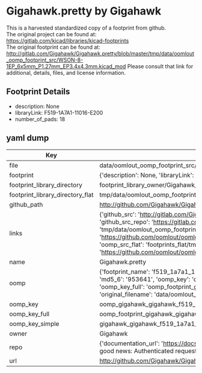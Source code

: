 # Gigahawk.pretty by Gigahawk  
This is a harvested standardized copy of a footprint from github.  
The original project can be found at:  
https://gitlab.com/kicad/libraries/kicad-footprints  
The original footprint can be found at:
http://gitlab.com/Gigahawk/Gigahawk.pretty/blob/master/tmp/data/oomlout_oomp_footprint_src/WSON-8-1EP_6x5mm_P1.27mm_EP3.4x4.3mm.kicad_mod
Please consult that link for additional, details, files, and license information.  
## Footprint Details
* description: None  
* libraryLink: F519-1A7A1-11016-E200  
* number_of_pads: 18  
## yaml dump  
| Key | Value |  
| --- | --- |  
| file | data/oomlout_oomp_footprint_src/Gigahawk.pretty/F519-1A7A1-11016-E200.kicad_mod |  
| footprint | {'description': None, 'libraryLink': 'F519-1A7A1-11016-E200', 'number_of_pads': 18} |  
| footprint_library_directory | footprint_library_owner/Gigahawk_Gigahawk.pretty |  
| footprint_library_directory_flat | tmp/data/oomlout_oomp_footprint_src/footprints_flat/gigahawk_gigahawk_f519_1a7a1_11016_e200/working |  
| github_path | http://github.com/Gigahawk/Gigahawk.pretty/blob/master/tmp/data/oomlout_oomp_footprint_src/F519-1A7A1-11016-E200.kicad_mod |  
| links | {'github_src': 'http://gitlab.com/Gigahawk/Gigahawk.pretty/blob/master/tmp/data/oomlout_oomp_footprint_src/WSON-8-1EP_6x5mm_P1.27mm_EP3.4x4.3mm.kicad_mod', 'github_src_repo': 'https://gitlab.com/kicad/libraries/kicad-footprints', 'oomp_bot': 'tmp/data/oomlout_oomp_footprint_src/footprints/gigahawk_gigahawk_f519_1a7a1_11016_e200/working', 'oomp_bot_github': 'https://github.com/oomlout/oomlout_oomp_footprint_bot/tree/main/tmp/data/oomlout_oomp_footprint_src/footprints/gigahawk_gigahawk_f519_1a7a1_11016_e200/working', 'oomp_src_flat': 'footprints_flat/tmp/data/oomlout_oomp_footprint_src/footprints_flat/gigahawk_gigahawk_f519_1a7a1_11016_e200/working', 'oomp_src_flat_github': 'https://github.com/oomlout/oomlout_oomp_footprint_src/tree/main/tmp/data/oomlout_oomp_footprint_src/footprints_flat/gigahawk_gigahawk_f519_1a7a1_11016_e200/working'} |  
| name | Gigahawk.pretty |  
| oomp | {'footprint_name': 'f519_1a7a1_11016_e200', 'library_name': 'gigahawk', 'md5': '95364144e8190c3f4543f5d4780a6ae9', 'md5_10': '95364144e8', 'md5_5': '95364', 'md5_6': '953641', 'oomp_key': 'oomp_gigahawk_gigahawk_f519_1a7a1_11016_e200', 'oomp_key_extra': 'oomp_footprint_gigahawk_gigahawk_f519_1a7a1_11016_e200', 'oomp_key_full': 'oomp_footprint_gigahawk_gigahawk_f519_1a7a1_11016_e200_953641', 'oomp_key_simple': 'gigahawk_gigahawk_f519_1a7a1_11016_e200', 'original_filename': 'data/oomlout_oomp_footprint_src/Gigahawk.pretty/F519-1A7A1-11016-E200.kicad_mod', 'owner_name': 'gigahawk'} |  
| oomp_key | oomp_gigahawk_gigahawk_f519_1a7a1_11016_e200 |  
| oomp_key_full | oomp_footprint_gigahawk_gigahawk_f519_1a7a1_11016_e200 |  
| oomp_key_simple | gigahawk_gigahawk_f519_1a7a1_11016_e200 |  
| owner | Gigahawk |  
| repo | {'documentation_url': 'https://docs.github.com/rest/overview/resources-in-the-rest-api#rate-limiting', 'message': "API rate limit exceeded for 84.66.142.224. (But here's the good news: Authenticated requests get a higher rate limit. Check out the documentation for more details.)"} |  
| url | http://github.com/Gigahawk/Gigahawk.pretty |  


